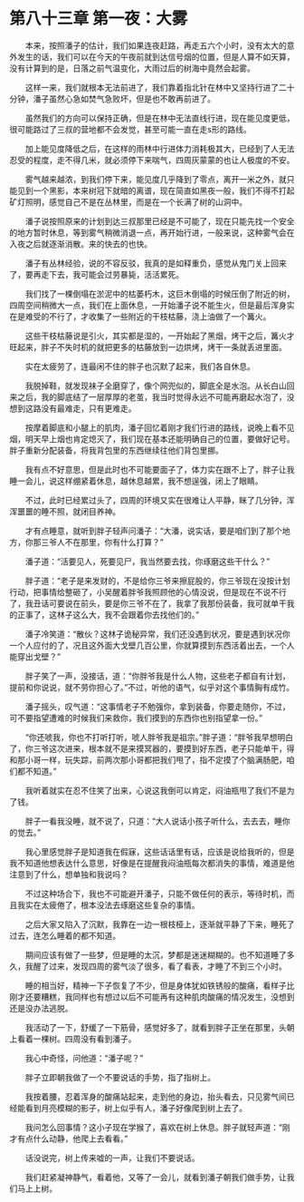 # 第八十三章 第一夜：大雾


　　本来，按照潘子的估计，我们如果连夜赶路，再走五六个小时，没有太大的意外发生的话，我们可以在今天的午夜前就到达信号烟的位置，但是人算不如天算，没有计算到的是，日落之前气温变化，大雨过后的树海中竟然会起雾。

　　这样一来，我们就根本无法前进了，我们靠着指北针在林中又坚持行进了二十分钟，潘子虽然心急如焚气急败坏，但是也不敢再前进了。

　　虽然我们的方向可以保持正确，但是在林中无法直线行进，现在能见度更低，很可能路过了三叔的营地都不会发觉，甚至可能一直在走s形的路线。

　　加上能见度降低之后，在这样的雨林中行进体力消耗极其大，已经到了人无法忍受的程度，走不得几米，就必须停下来喘气，四周灰蒙蒙的也让人极度的不安。

　　雾气越来越浓，到我们停下来，能见度几乎降到了零点，离开一米之外，就只能见到一个黑影，本来树冠下就暗的离谱，现在简直如黑夜一般，我们不得不打起矿灯照明，感觉自己不是在丛林里，而是在一个长满了树的山洞中。

　　潘子说按照原来的计划到达三叔那里已经是不可能了，现在只能先找一个安全的地方暂时休息，等到雾气稍微消退一点，再开始行进，一般来说，这种雾气会在入夜之后就逐渐消散。来的快去的也快。

　　潘子有丛林经验，说的不容反驳，我真的是如释重负，感觉从鬼门关上回来了，要再走下去，我可能会过劳暴毙，活活累死。

　　我们找了一棵倒塌在淤泥中的枯萎朽木，这巨木倒塌的时候压倒了附近的树，四周空间稍微大一点，我们在上面休息，一开始潘子说不能生火，但是最后浑身实在是难受的不行了，才收集了一些附近的干枝枯藤，浇上油做了一个篝火。

　　这些干枝枯藤说是引火，其实都是湿的，一开始起了黑烟，烤干之后，篝火才旺起来，胖子不失时机的就把更多的枯藤放到一边烘烤，烤干一条就丢进里面。

　　实在太疲劳了，连最闲不住的胖子也沉默了起来，我们各自休息。

　　我脱掉鞋，就发现袜子全磨穿了，像个网兜似的，脚底全是水泡。从长白山回来之后，我的脚底结了一层厚厚的老茧，我当时觉得永远不可能再磨起水泡了，没想到这路没有最难走，只有更难走。

　　按摩着脚底和小腿上的肌肉，潘子回忆着刚才我们行进的路线，说晚上看不见烟，明天早上烟也肯定熄灭了，我们现在基本还能明确自己的位置，要做好记号。胖子重新分配装备，将我背包里的东西继续往他们背包里挪。

　　我有点不好意思，但是此时也不可能要面子了，体力实在跟不上了，胖子让我睡一会儿，说这样绷紧着休息，越休息越累，我不想逞强，闭上了眼睛。

　　不过，此时已经累过头了，四周的环境又实在很难让人平静，眯了几分钟，浑浑噩噩的睡不照，就闭目养神。

　　才有点睡意，就听到胖子轻声问潘子：“大潘，说实话，要是咱们到了那个地方，你那三爷人不在那里，你有什么打算？”

　　潘子道：“活要见人，死要见尸，我当然要去找，你琢磨这些干什么？”

　　胖子道：“老子是来发财的，不是给你三爷来擦屁股的，你三爷现在没按计划行动，把事情给整砸了，小吴醒着胖爷我照顾他的心情没说，但是现在不说不行了，我丑话可要说在前头，要是你三爷不在了，我拿了我那份装备，我可就单干我的正事了，这林子这么大，我不会跟着你去找他们的。”

　　潘子冷笑道：“散伙？这林子诡秘异常，我们还没遇到状况，要是遇到状况你一个人应付的了，况且这外面大戈壁几百公里，你就算摸到东西活着出去，一个人能穿出戈壁？”

　　胖子笑了一声，没接话，道：“你胖爷我是什么人物，这些老子都自有计划，提前和你说说，就不劳你担心了。”不过，听他的语气，似乎对这个事情胸有成竹。

　　潘子摇头，叹气道：“这事情老子不勉强你，拿到装备，你要走随你，不过，可不要指望遭难的时候我们来救你，我们摸到的东西你也别指望拿一份。”

　　“你还唬我，你也不打听打听，唬人胖爷我是祖宗。”胖子道：“胖爷我早想明白了，你三爷这次进来，根本就不是来摸冥器的，要摸到好东西，老子只能单干，得和那小哥一样，玩失踪，前两次那小哥都把我们甩了，指不定摸了个脑满肠肥，咱们都不知道。”

　　我听着就实在忍不住笑了出来，心说这我倒可以肯定，闷油瓶甩了我们不是为了钱。

　　胖子一看我没睡，就不说了，只道：“大人说话小孩子听什么，去去去，睡你的觉去。”

　　我心里感觉胖子是知道我在假寐，这些话话里有话，应该是说给我听的，但是我不知道他想表达什么意思，好像是在提醒我闷油瓶每次都消失的事情，难道是他注意到了什么，想单独和我说吗？

　　不过这种场合下，我也不可能避开潘子，只能不做任何的表示，等待时机，而且我实在太疲倦了，根本没法去琢磨这些复杂的事情。

　　之后大家又陷入了沉默，我靠在一边一根枝桠上，逐渐就平静了下来，睡死了过去，连怎么睡着的都不知道。

　　期间应该有做了一些梦，但是睡的太沉，梦都是迷迷糊糊的。也不知道睡了多久，我醒了过来，发现四周的雾气淡了很多，看了看表，才睡了不到三个小时。

　　睡的相当好，精神一下子恢复了不少，但是身体犹如铁锈般的酸痛，看样子比刚才还要糟糕，我同样也有想过以后不可能再有这种肌肉酸痛的情况发生，没想到还是没办法逃脱。

　　我活动了一下，舒缓了一下筋骨，感觉好多了，就看到胖子正坐在那里，头朝上看着一棵树。四周没有看到潘子。

　　我心中奇怪，问他道：“潘子呢？”

　　胖子立即朝我做了一个不要说话的手势，指了指树上。

　　我按着腰，忍着浑身的酸痛站起来，走到他的身边，抬头看去，只见雾气间已经能看到月亮模糊的影子，树上似乎有人，潘子好像爬到树上去了。

　　我问怎么回事情？这小子现在学猴了，喜欢在树上休息。胖子就轻声道：“刚才有点什么动静，他爬上去看看。”

　　话没说完，树上传来嘘的一声，让我们不要说话。

　　我们赶紧凝神静气，看着他，又等了一会儿，就看到潘子朝我们做手势，让我们马上上树。

